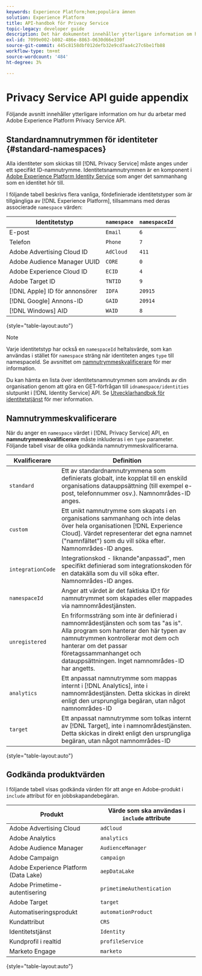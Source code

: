 ```yaml
---
keywords: Experience Platform;hem;populära ämnen
solution: Experience Platform
title: API-handbok för Privacy Service
topic-legacy: developer guide
description: Det här dokumentet innehåller ytterligare information om hur du arbetar med Privacy Service-API:t.
exl-id: 7099e002-b802-486e-8863-0630d66e330f
source-git-commit: 445c8158dbf012defb32e9cd7aa4c27c6be1fb88
workflow-type: tm+mt
source-wordcount: '484'
ht-degree: 3%

---
```


# Privacy Service API guide appendix

Följande avsnitt innehåller ytterligare information om hur du arbetar med Adobe Experience Platform Privacy Service API.

## Standardnamnutrymmen för identiteter {#standard-namespaces}

Alla identiteter som skickas till [!DNL Privacy Service] måste anges under ett specifikt ID-namnutrymme. Identitetsnamnutrymmen är en komponent i [Adobe Experience Platform Identity Service](../../identity-service/home.md) som anger det sammanhang som en identitet hör till.

I följande tabell beskrivs flera vanliga, fördefinierade identitetstyper som är tillgängliga av [!DNL Experience Platform], tillsammans med deras associerade `namespace` värden:

| Identitetstyp | `namespace` | `namespaceId` |
| --- | --- | --- |
| E-post | `Email` | `6` |
| Telefon | `Phone` | `7` |
| Adobe Advertising Cloud ID | `AdCloud` | `411` |
| Adobe Audience Manager UUID | `CORE` | `0` |
| Adobe Experience Cloud ID | `ECID` | `4` |
| Adobe Target ID | `TNTID` | `9` |
| [!DNL Apple] ID för annonsörer | `IDFA` | `20915` |
| [!DNL Google] Annons-ID | `GAID` | `20914` |
| [!DNL Windows] AID | `WAID` | `8` |

{style=&quot;table-layout:auto&quot;}

>[!NOTE]
>
>Varje identitetstyp har också en `namespaceId` heltalsvärde, som kan användas i stället för `namespace` sträng när identiteten anges `type` till namespaceId. Se avsnittet om [namnutrymmeskvalificerare](#namespace-qualifiers) för mer information.

Du kan hämta en lista över identitetsnamnutrymmen som används av din organisation genom att göra en GET-förfrågan till `idnamespace/identities` slutpunkt i [!DNL Identity Service] API. Se [Utvecklarhandbok för identitetstjänst](../../identity-service/api/getting-started.md) för mer information.

## Namnutrymmeskvalificerare

När du anger en `namespace` värdet i [!DNL Privacy Service] API, en **namnutrymmeskvalificerare** måste inkluderas i en `type` parameter. Följande tabell visar de olika godkända namnutrymmeskvalificerarna.

| Kvalificerare | Definition |
| --------- | ---------- |
| `standard` | Ett av standardnamnutrymmena som definierats globalt, inte kopplat till en enskild organisations datauppsättning (till exempel e-post, telefonnummer osv.). Namnområdes-ID anges. |
| `custom` | Ett unikt namnutrymme som skapats i en organisations sammanhang och inte delas över hela organisationen [!DNL Experience Cloud]. Värdet representerar det egna namnet (&quot;namnfältet&quot;) som du vill söka efter. Namnområdes-ID anges. |
| `integrationCode` | Integrationskod - liknande&quot;anpassad&quot;, men specifikt definierad som integrationskoden för en datakälla som du vill söka efter. Namnområdes-ID anges. |
| `namespaceId` | Anger att värdet är det faktiska ID:t för namnutrymmet som skapades eller mappades via namnområdestjänsten. |
| `unregistered` | En friformssträng som inte är definierad i namnområdestjänsten och som tas &quot;as is&quot;. Alla program som hanterar den här typen av namnutrymmen kontrollerar mot dem och hanterar om det passar företagssammanhanget och datauppsättningen. Inget namnområdes-ID har angetts. |
| `analytics` | Ett anpassat namnutrymme som mappas internt i [!DNL Analytics], inte i namnområdestjänsten. Detta skickas in direkt enligt den ursprungliga begäran, utan något namnområdes-ID |
| `target` | Ett anpassat namnutrymme som tolkas internt av [!DNL Target], inte i namnområdestjänsten. Detta skickas in direkt enligt den ursprungliga begäran, utan något namnområdes-ID |

{style=&quot;table-layout:auto&quot;}

## Godkända produktvärden

I följande tabell visas godkända värden för att ange en Adobe-produkt i `include` attribut för en jobbskapandebegäran.

| Produkt | Värde som ska användas i `include` attribute |
| --- | --- |
| Adobe Advertising Cloud | `adCloud` |
| Adobe Analytics | `analytics` |
| Adobe Audience Manager | `AudienceManager` |
| Adobe Campaign | `campaign` |
| Adobe Experience Platform (Data Lake) | `aepDataLake` |
| Adobe Primetime-autentisering | `primetimeAuthentication` |
| Adobe Target | `target` |
| Automatiseringsprodukt | `automationProduct` |
| Kundattribut | `CRS` |
| Identitetstjänst | `Identity` |
| Kundprofil i realtid | `profileService` |
| Marketo Engage | `marketo` |

{style=&quot;table-layout:auto&quot;}
